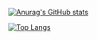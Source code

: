 [![Anurag's GitHub stats](https://github-readme-stats.vercel.app/api?username=NUCCASJNR)](https://github.com/anuraghazra/github-readme-stats)

[![Top Langs](https://github-readme-stats.vercel.app/api/top-langs/?username=NUCCASJNR)](https://github.com/anuraghazra/github-readme-stats)